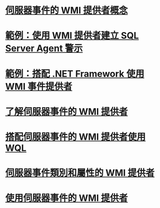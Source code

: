 # [伺服器事件的 WMI 提供者概念](wmi-provider-for-server-events-concepts.md)

# [範例：使用 WMI 提供者建立 SQL Server Agent 警示](sample-creating-a-sql-server-agent-alert-with-the-wmi-provider.md)
# [範例：搭配 .NET Framework 使用 WMI 事件提供者](sample-using-the-wmi-event-provider-with-the-net-framework.md)
# [了解伺服器事件的 WMI 提供者](understanding-the-wmi-provider-for-server-events.md)
# [搭配伺服器事件的 WMI 提供者使用 WQL](using-wql-with-the-wmi-provider-for-server-events.md)
# [伺服器事件類別和屬性的 WMI 提供者](wmi-provider-for-server-events-classes-and-properties.md)
# [使用伺服器事件的 WMI 提供者](working-with-the-wmi-provider-for-server-events.md)
